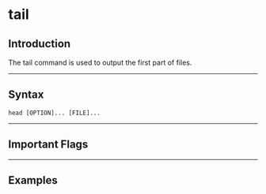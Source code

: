# tail

## Introduction

The tail command is used to output the first part of files.

***

## Syntax

`head [OPTION]... [FILE]...`

***

## Important Flags



***

## Examples

